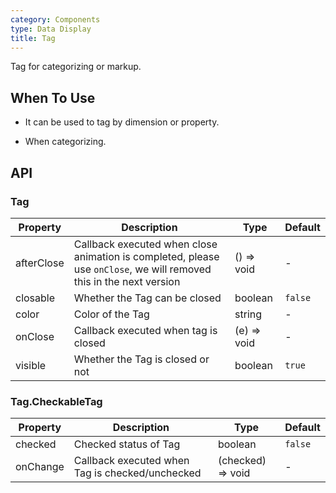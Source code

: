 ```yaml
---
category: Components
type: Data Display
title: Tag
---
```


Tag for categorizing or markup.

## When To Use

- It can be used to tag by dimension or property.

- When categorizing.

## API

### Tag

| Property | Description | Type | Default |
| -------- | ----------- | ---- | ------- |
| afterClose | Callback executed when close animation is completed, please use `onClose`, we will removed this in the next version | () => void | - |
| closable | Whether the Tag can be closed | boolean | `false` |
| color | Color of the Tag | string | - |
| onClose | Callback executed when tag is closed | (e) => void | - |
| visible | Whether the Tag is closed or not | boolean | `true` |

### Tag.CheckableTag

| Property | Description | Type | Default |
| -------- | ----------- | ---- | ------- |
| checked | Checked status of Tag | boolean | `false` |
| onChange | Callback executed when Tag is checked/unchecked | (checked) => void | - |
